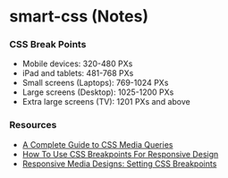# smart-css (Notes)

### CSS Break Points
- Mobile devices: 320-480 PXs
- iPad and tablets: 481-768 PXs
- Small screens (Laptops): 769-1024 PXs
- Large screens (Desktop): 1025-1200 PXs
- Extra large screens (TV): 1201 PXs and above

### Resources
- [A Complete Guide to CSS Media Queries](https://css-tricks.com/a-complete-guide-to-css-media-queries/)
- [How To Use CSS Breakpoints For Responsive Design](https://www.lambdatest.com/blog/how-to-use-css-breakpoints-for-responsive-design/#:~:text=Common%20breakpoints%20are%20320px%20%E2%80%94%20480px,extra%20large%20screens%20like%20TV.)
- [Responsive Media Designs: Setting CSS Breakpoints](https://www.bitdegree.org/learn/responsive-media#:~:text=It%20is%20standard%20to%20set,styles%20for%20the%20bigger%20ones.)
